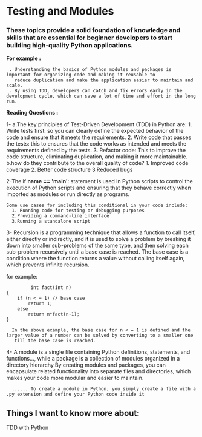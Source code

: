 # Testing and Modules

### These topics provide a solid foundation of knowledge and skills that are essential for beginner developers to start building high-quality Python applications.

  **For example :**
  
     . Understanding the basics of Python modules and packages is important for organizing code and making it reusable to
       reduce duplication and make the application easier to maintain and scale.
     . By using TDD, developers can catch and fix errors early in the development cycle, which can save a lot of time and effort in the long run.
     
 **Reading Questions :**
 
  1- 
   a.The key principles of Test-Driven Development (TDD) in Python are:
     1. Write tests first: so you can clearly define the expected behavior of the code and ensure that it meets the requirements.
     2. Write code that passes the tests: this to ensures that the code works as intended and meets the requirements defined by the tests.
     3. Refactor code: This to improve the code structure, eliminating duplication, and making it more maintainable.
   b.how do they contribute to the overall quality of code?
     1. Improved code coverage
     2. Better code structure
     3.Reduced bugs
     
  
 2-The if **__name__ == '__main__'**: statement is used in Python scripts to control the execution of Python scripts 
 and ensuring that they behave correctly when imported as modules or run directly as programs.
    
    Some use cases for including this conditional in your code include:
      1. Running code for testing or debugging purposes
      2.Providing a command-line interface
      3.Running a standalone script
      
 3- Recursion is a programming technique that allows a function to call itself, either directly or indirectly, and it is used to solve a problem by breaking it down into smaller sub-problems of the same type, and then 
 solving each sub-problem recursively until a base case is reached. The base case is a condition where the function returns a value without calling itself again, which prevents infinite recursion.
  
  for example:
    
```
         int fact(int n)
{
    if (n < = 1) // base case
        return 1;
    else    
        return n*fact(n-1);    
}

```

      In the above example, the base case for n < = 1 is defined and the larger value of a number can be solved by converting to a smaller one 
       till the base case is reached.
    
  4- A module is a single file containing Python definitions, statements, and functions..., 
  while a package is a collection of modules organized in a directory hierarchy.By creating modules and packages, 
  you can encapsulate related functionality into separate
  files and directories, which makes your code more modular and easier to maintain.
  
      ...... To create a module in Python, you simply create a file with a .py extension and define your Python code inside it
      
## Things I want to know more about:

 TDD with Python
  
    
     
      
